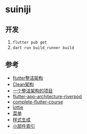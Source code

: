 # suiniji

## 开发

1. `flutter pub get`
2. `dart run build_runner build`

## 参考

- [flutter整洁架构](https://blog.cleancoder.com/uncle-bob/2012/08/13/the-clean-architecture.html)
- [Clean架构](https://betterprogramming.pub/flutter-clean-architecture-test-driven-development-practical-guide-445f388e8604)
- [一个整洁架构的项目](https://github.com/shirvanie/flutter_messenger_clean_architecture)
- [flutter-app-architecture-riverpod](https://codewithandrea.com/articles/flutter-app-architecture-riverpod-introduction/)
- [complete-flutter-course](https://github.com/bizz84/complete-flutter-course)
- [lottie](https://lottiefiles.com/)
- [菜单](https://docs.flutter.dev/release/breaking-changes/context-menus)
- [样式生成](https://rydmike.com/flexcolorscheme/themesplayground-latest/)
- [小部件索引](https://docs.flutter.dev/reference/widgets)